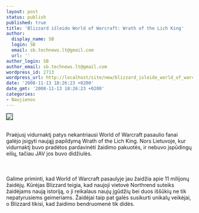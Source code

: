 ```yaml
---
layout: post
status: publish
published: true
title: 'Blizzard išleido World of Warcraft: Wrath of the Lich King'
author:
  display_name: SB
  login: SB
  email: sb.technews.lt@gmail.com
  url: ''
author_login: SB
author_email: sb.technews.lt@gmail.com
wordpress_id: 2713
wordpress_url: http://localhost/site/new/blizzard_isleido_world_of_warcraft_wrath_of_the_lich_king/
date: '2008-11-13 18:26:23 +0200'
date_gmt: '2008-11-13 18:26:23 +0200'
categories:
- Naujienos
---
```

<div class="imgright"><img src="http://tbn0.google.com/images?q=tbn:2mZogQ9lKveWdM:http://hcontrol.files.wordpress.com/2008/01/wrath_of_the_lich_king.jpg" border="1"></div>
<p><br>Praėjusį vidurnaktį patys nekantriausi World of Warcraft pasaulio fanai galėjo įsigyti naująjį papildymą Wrath of the Lich King. Nors Lietuvoje, kur vidurnaktį buvo pradėtos pardavinėti žaidimo pakuotės, ir nebuvo įspūdingų eilių, tačiau JAV jos buvo didžiulės.<br />
<br><br />
<br>Galime priminti, kad World of Warcraft pasaulyje jau žaidžia apie 11 milijonų žaidėjų. Kūrėjas Blizzard teigia, kad naujoji vietovė Northrend suteiks žaidėjams naują istoriją, o ji reikalaus naujų įgūdžių bei duos iššūkių ne tik nepatyrusiems geimeriams. Žaidėjai taip pat galės susikurti unikalų veikėjai, o Blizzard tikisi, kad žaidimo bendruomenė tik didės.<br />
<br></p>
